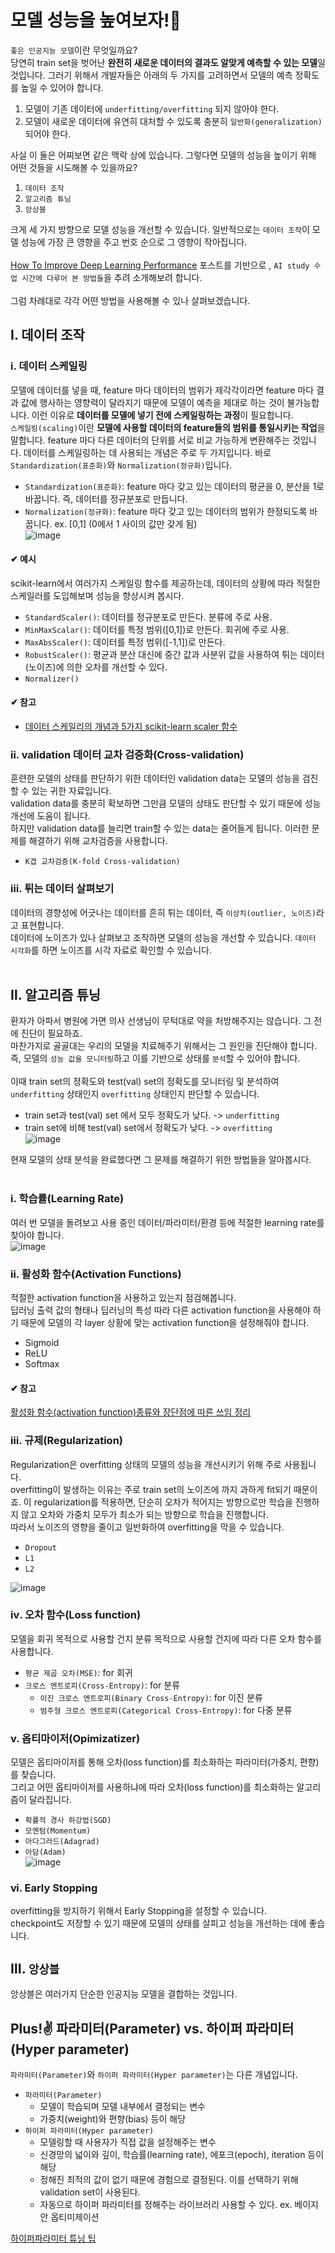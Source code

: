 # 모델 성능을 높여보자!🎈
`좋은 인공지능 모델`이란 무엇일까요? <br>
당연히 train set을 벗어난 **완전히 새로운 데이터의 결과도 알맞게 예측할 수 있는 모델**일 것입니다. 그러기 위해서 개발자들은 아래의 두 가지를 고려하면서 모델의 예측 정확도를 높일 수 있어야 합니다.<br>
1. 모델이 기존 데이터에 `underfitting/overfitting` 되지 않아야 한다.
2. 모델이 새로운 데이터에 유연히 대처할 수 있도록 충분히 `일반화(generalization)` 되어야 한다. <br>

사실 이 둘은 어찌보면 같은 맥락 상에 있습니다. 그렇다면 모델의 성능을 높이기 위해 어떤 것들을 시도해볼 수 있을까요? <br>

1. `데이터 조작`
2. `알고리즘 튜닝` 
3. `앙상블` <br>

크게 세 가지 방향으로 모델 성능을 개선할 수 있습니다. 일반적으로는 `데이터 조작`이 모델 성능에 가장 큰 영향을 주고 번호 순으로 그 영향이 작아집니다. <br>
<br>
[How To Improve Deep Learning Performance](https://machinelearningmastery.com/improve-deep-learning-performance/) 포스트를 기반으로 , `AI study 수업 시간에 다루어 본 방법들`을 추려 소개해보려 합니다. <br>
<br>
그럼 차례대로 각각 어떤 방법을 사용해볼 수 있나 살펴보겠습니다.

## Ⅰ. 데이터 조작
### ⅰ. 데이터 스케일링
모델에 데이터를 넣을 때, feature 마다 데이터의 범위가 제각각이라면 feature 마다 결과 값에 행사하는 영향력이 달라지기 때문에 모델이 예측을 제대로 하는 것이 불가능합니다. 이런 이유로 **데이터를 모델에 넣기 전에 스케일링하는 과정**이 필요합니다. <br>
`스케일링(scaling)`이란 **모델에 사용할 데이터의 feature들의 범위를 통일시키는 작업**을 말합니다. feature 마다 다른 데이터의 단위를 서로 비교 가능하게 변환해주는 것입니다. 데이터를 스케일링하는 데 사용되는 개념은 주로 두 가지입니다. 바로 `Standardization(표준화)`와 `Normalization(정규화)`입니다.
- `Standardization(표준화)`: feature 마다 갖고 있는 데이터의 평균을 0, 분산을 1로 바꿉니다. 즉, 데이터를 정규분포로 만듭니다.
- `Normalization(정규화)`: feature 마다 갖고 있는 데이터의 범위가 한정되도록 바꿉니다. ex. [0,1] (0에서 1 사이의 값만 갖게 됨) <br>
![image](https://user-images.githubusercontent.com/78032658/152022273-75363d5d-46e3-4d8f-9971-59dd60e86691.png)



#### ✔ 예시
scikit-learn에서 여러가지 스케일링 함수를 제공하는데, 데이터의 상황에 따라 적절한 스케일러를 도입해보며 성능을 향상시켜 봅시다.
- `StandardScaler()`: 데이터를 정규분포로 만든다. 분류에 주로 사용.
- `MinMaxScalar()`: 데이터를 특정 범위([0,1])로 만든다. 회귀에 주로 사용.
- `MaxAbsScaler()`: 데이터를 특정 범위([-1,1])로 만든다. 
- `RobustScaler()`: 평균과 분산 대신에 중간 값과 사분위 값을 사용하여 튀는 데이터(노이즈)에 의한 오차를 개선할 수 있다.
- `Normalizer()` <br>


#### ✔ 참고
- [데이터 스케일리의 개념과 5가지 scikit-learn scaler 함수](https://wooono.tistory.com/96) <br>

### ⅱ. validation 데이터 교차 검증화(Cross-validation)
훈련한 모델의 상태를 판단하기 위한 데이터인 validation data는 모델의 성능을 검진할 수 있는 귀한 자료입니다. <br>
validation data를 충분히 확보하면 그만큼 모델의 상태도 판단할 수 있기 때문에 성능 개선에 도움이 됩니다. <br>
하지만 validation data를 늘리면 train할 수 있는 data는 줄어들게 됩니다. 이러한 문제를 해결하기 위해 교차검증을 사용합니다.<br>
- `K겹 교차검증(K-fold Cross-validation)`


### ⅲ. 튀는 데이터 살펴보기
데이터의 경향성에 어긋나는 데이터를 흔히 튀는 데이터, 즉 `이상치(outlier, 노이즈)`라고 표현합니다. <br>
데이터에 노이즈가 있나 살펴보고 조작하면 모델의 성능을 개선할 수 있습니다. `데이터 시각화`를 하면 노이즈를 시각 자료로 확인할 수 있습니다. <br>
<br>


## Ⅱ. 알고리즘 튜닝
환자가 아파서 병원에 가면 의사 선생님이 무턱대로 약을 처방해주지는 않습니다. 그 전에 진단이 필요하죠. <br>
마찬가지로 골골대는 우리의 모델을 치료해주기 위해서는 그 원인을 진단해야 합니다. 즉, 모델의 `성능 값을 모니터링`하고 이를 기반으로 상태를 `분석`할 수 있어야 합니다. <br>
<br>
이때 train set의 정확도와 test(val) set의 정확도를 모니터링 및 분석하여 `underfitting` 상태인지 `overfitting` 상태인지 판단할 수 있습니다.<br>
  - train set과 test(val) set 에서 모두 정확도가 낮다. -> `underfitting`
  - train set에 비해 test(val) set에서 정확도가 낮다. -> `overfitting` <br>
  ![image](https://user-images.githubusercontent.com/78032658/152030055-c8304471-313f-4cc6-8864-4bec9cffb37b.png)


현재 모델의 상태 분석을 완료했다면 그 문제를 해결하기 위한 방법들을 알아봅시다.<br>
<br>
### ⅰ. 학습률(Learning Rate)
여러 번 모델을 돌려보고 사용 중인 데이터/파라미터/환경 등에 적절한 learning rate를 찾아야 합니다. <br>
![image](https://user-images.githubusercontent.com/78032658/152038518-4b805314-a876-46d2-b3d0-5b8ceba3bb5a.png)


### ⅱ. 활성화 함수(Activation Functions)
적절한 activation function을 사용하고 있는지 점검해봅니다. <br>
딥러닝 출력 값의 형태나 딥러닝의 특성 따라 다른 activation function을 사용해야 하기 때문에 모델의 각 layer 상황에 맞는 activation function을 설정해줘야 합니다.
- Sigmoid
- ReLU
- Softmax <br>


#### ✔ 참고
[활성화 함수(activation function)종류와 장단점에 따른 쓰임 정리](https://ganghee-lee.tistory.com/32) <br>


### ⅲ. 규제(Regularization)
Regularization은 overfitting 상태의 모델의 성능을 개선시키기 위해 주로 사용됩니다.<br>
overfitting이 발생하는 이유는 주로 train set의 노이즈에 까지 과하게 fit되기 때문이죠. 이 regularization를 적용하면, 단순히 오차가 적어지는 방향으로만 학습을 진행하지 않고 오차와 가중치 모두가 최소가 되는 방향으로 학습을 진행합니다.<br>
따라서 노이즈의 영향을 줄이고 일반화하여 overfitting을 막을 수 있습니다.
- `Dropout`
- `L1`
- `L2` <br>

![image](https://user-images.githubusercontent.com/78032658/152031297-781f3e3c-4ff4-4c0b-95dc-860e7522afb2.png)


### ⅳ. 오차 함수(Loss function)
모델을 회귀 목적으로 사용할 건지 분류 목적으로 사용할 건지에 따라 다른 오차 함수를 사용합니다. <br>
- `평균 제곱 오차(MSE)`: for 회귀
- `크로스 엔트로피(Cross-Entropy)`: for 분류
  - `이진 크로스 엔트로피(Binary Cross-Entropy)`: for 이진 분류
  - `범주형 크로스 엔트로피(Categorical Cross-Entropy)`: for 다중 분류 <br>


### ⅴ. 옵티마이저(Opimizatizer)
모델은 옵티마이저를 통해 오차(loss function)를 최소화하는 파라미터(가중치, 편향)를 찾습니다. <br>
그리고 어떤 옵티마이저를 사용하냐에 따라 오차(loss function)를 최소화하는 알고리즘이 달라집니다.<br>
- `확률적 경사 하강법(SGD)`
- `모멘텀(Momentum)`
- `아다그라드(Adagrad)`
- `아담(Adam)` <br>
![image](https://user-images.githubusercontent.com/78032658/152046113-0df563d7-fcae-4da5-a186-13bde9e88e14.png)


### ⅵ. Early Stopping
overfitting을 방지하기 위해서 Early Stopping을 설정할 수 있습니다.<br>
checkpoint도 저장할 수 있기 때문에 모델의 상태를 살피고 성능을 개선하는 데에 좋습니다.<br>


## Ⅲ. `앙상블`
앙상블은 여러가지 단순한 인공지능 모델을 결합하는 것입니다. 



## Plus!✌ 파라미터(Parameter) vs. 하이퍼 파라미터(Hyper parameter)
`파라미터(Parameter)`와 `하이퍼 파라미터(Hyper parameter)`는 다른 개념입니다.
- `파라미터(Parameter)`
  - 모델이 학습되며 모델 내부에서 결정되는 변수
  - 가중치(weight)와 편향(bias) 등이 해당
- `하이퍼 파라미터(Hyper parameter)`
  - 모델링할 때 사용자가 직접 값을 설정해주는 변수
  - 신경망의 넓이와 깊이, 학습률(learning rate), 에포크(epoch), iteration 등이 해당
  - 정해진 최적의 값이 없기 때문에 경험으로 결정된다. 이를 선택하기 위해 validation set이 사용된다.
  - 자동으로 하이퍼 파라미터를 정해주는 라이브러리 사용할 수 있다. ex. 베이지안 옵티미제이션 <br>

[하이퍼파라미터 튜닝 팁](https://machinelearningmastery.com/grid-search-hyperparameters-deep-learning-models-python-keras/)
